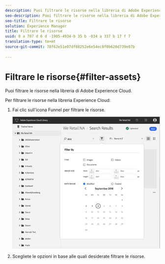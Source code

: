 ```yaml
---
description: Puoi filtrare le risorse nella libreria di Adobe Experience Cloud.
seo-description: Puoi filtrare le risorse nella libreria di Adobe Experience Cloud.
seo-title: Filtrare le risorse
solution: Experience Manager
title: Filtrare le risorse
uuid: 8 a 707 d 6 d -1905-4934-b 35 b -034 a 337 b 17 f 7
translation-type: tm+mt
source-git-commit: 78f62e51e07df88252e6e54ec8f0b620d739e07b

---
```



# Filtrare le risorse{#filter-assets}

Puoi filtrare le risorse nella libreria di Adobe Experience Cloud.

Per filtrare le risorse nella libreria Experience Cloud:

1. Fai clic sull'icona Funnel per filtrare le risorse.

   ![](assets/library_filter_assets.png)

1. Scegliete le opzioni in base alle quali desiderate filtrare le risorse.

